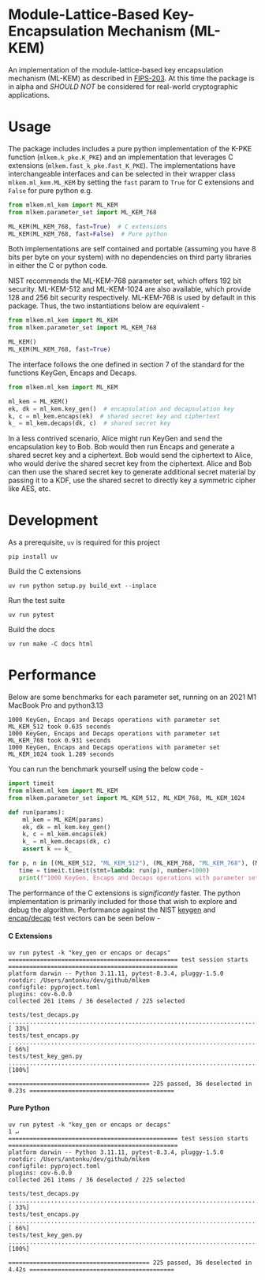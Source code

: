 # Module-Lattice-Based Key-Encapsulation Mechanism (ML-KEM)
An implementation of the module-lattice-based key encapsulation mechanism (ML-KEM)
as described in [FIPS-203](https://nvlpubs.nist.gov/nistpubs/FIPS/NIST.FIPS.203.pdf).
At this time the package is in alpha and _SHOULD NOT_ be considered for real-world
cryptographic applications.

# Usage

The package includes includes a pure python implementation of the K-PKE function
(`mlkem.k_pke.K_PKE`) and an implementation that leverages C extensions
(`mlkem.fast_k_pke.Fast_K_PKE`). The implementations have interchangeable interfaces
and can be selected in their wrapper class `mlkem.ml_kem.ML_KEM` by setting the
`fast` param to `True` for C extensions and `False` for pure python e.g.

```python
from mlkem.ml_kem import ML_KEM
from mlkem.parameter_set import ML_KEM_768

ML_KEM(ML_KEM_768, fast=True)  # C extensions
ML_KEM(ML_KEM_768, fast=False)  # Pure python
```

Both implementations are self contained and portable (assuming you have 8 bits per byte
on your system) with no dependencies on third party libraries in either the C or python
code.

NIST recommends the ML-KEM-768 parameter set, which offers 192 bit security. ML-KEM-512
and ML-KEM-1024 are also available, which provide 128 and 256 bit security respectively.
ML-KEM-768 is used by default in this package. Thus, the two instantiations below are
equivalent -

```python
from mlkem.ml_kem import ML_KEM
from mlkem.parameter_set import ML_KEM_768

ML_KEM()
ML_KEM(ML_KEM_768, fast=True)
```

The interface follows the one defined in section 7 of the standard for the functions KeyGen,
Encaps and Decaps.

```python
from mlkem.ml_kem import ML_KEM

ml_kem = ML_KEM()
ek, dk = ml_kem.key_gen()  # encapsulation and decapsulation key
k, c = ml_kem.encaps(ek)  # shared secret key and ciphertext
k_ = ml_kem.decaps(dk, c)  # shared secret key
```

In a less contrived scenario, Alice might run KeyGen and send the encapsulation key
to Bob. Bob would then run Encaps and generate a shared secret key and a ciphertext.
Bob would send the ciphertext to Alice, who would derive the shared secret key from the
ciphertext. Alice and Bob can then use the shared secret key to generate additional
secret material by passing it to a KDF, use the shared secret to directly key a symmetric
cipher like AES, etc.

# Development

As a prerequisite, `uv` is required for this project

    pip install uv

Build the C extensions

    uv run python setup.py build_ext --inplace

Run the test suite

    uv run pytest

Build the docs

    uv run make -C docs html

# Performance

Below are some benchmarks for each parameter set, running on an 2021 M1 MacBook Pro and python3.13
```
1000 KeyGen, Encaps and Decaps operations with parameter set ML_KEM_512 took 0.635 seconds
1000 KeyGen, Encaps and Decaps operations with parameter set ML_KEM_768 took 0.931 seconds
1000 KeyGen, Encaps and Decaps operations with parameter set ML_KEM_1024 took 1.289 seconds
```

You can run the benchmark yourself using the below code -
```python
import timeit
from mlkem.ml_kem import ML_KEM
from mlkem.parameter_set import ML_KEM_512, ML_KEM_768, ML_KEM_1024

def run(params):
    ml_kem = ML_KEM(params)
    ek, dk = ml_kem.key_gen()
    k, c = ml_kem.encaps(ek)
    k_ = ml_kem.decaps(dk, c)
    assert k == k_

for p, n in [(ML_KEM_512, "ML_KEM_512"), (ML_KEM_768, "ML_KEM_768"), (ML_KEM_1024, "ML_KEM_1024")]:
   time = timeit.timeit(stmt=lambda: run(p), number=1000)
   print(f"1000 KeyGen, Encaps and Decaps operations with parameter set {n} took {time:.3f} seconds")
```

The performance of the C extensions is _significantly_ faster. The python
implementation is primarily included for those that wish to explore and debug the algorithm.
Performance against the NIST
[keygen](https://github.com/usnistgov/ACVP-Server/tree/master/gen-val/json-files/ML-KEM-keyGen-FIPS203) and
[encap/decap](https://github.com/usnistgov/ACVP-Server/tree/master/gen-val/json-files/ML-KEM-encapDecap-FIPS203)
test vectors can be seen below -

#### C Extensions
```
uv run pytest -k "key_gen or encaps or decaps"
================================================ test session starts ================================================
platform darwin -- Python 3.11.11, pytest-8.3.4, pluggy-1.5.0
rootdir: /Users/antonku/dev/github/mlkem
configfile: pyproject.toml
plugins: cov-6.0.0
collected 261 items / 36 deselected / 225 selected

tests/test_decaps.py ...........................................................................              [ 33%]
tests/test_encaps.py ...........................................................................              [ 66%]
tests/test_key_gen.py ...........................................................................             [100%]

======================================== 225 passed, 36 deselected in 0.23s =========================================
```

#### Pure Python
```
uv run pytest -k "key_gen or encaps or decaps"                                                              1 ↵
================================================ test session starts ================================================
platform darwin -- Python 3.11.11, pytest-8.3.4, pluggy-1.5.0
rootdir: /Users/antonku/dev/github/mlkem
configfile: pyproject.toml
plugins: cov-6.0.0
collected 261 items / 36 deselected / 225 selected

tests/test_decaps.py ...........................................................................              [ 33%]
tests/test_encaps.py ...........................................................................              [ 66%]
tests/test_key_gen.py ...........................................................................             [100%]

======================================== 225 passed, 36 deselected in 4.42s =========================================
```
